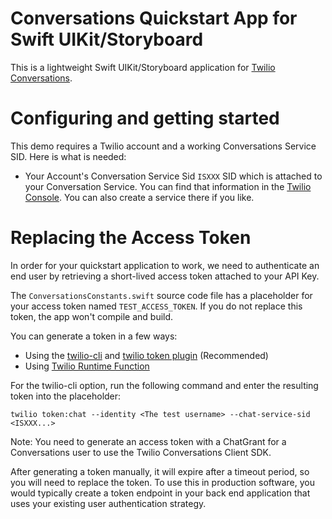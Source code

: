 # Conversations Quickstart App for Swift UIKit/Storyboard

This is a lightweight Swift UIKit/Storyboard application for [Twilio Conversations](https://www.twilio.com/docs/conversations).

# Configuring and getting started

This demo requires a Twilio account and a working Conversations Service SID.
Here is what is needed:

* Your Account's Conversation Service Sid `ISXXX` SID which is attached to your Conversation Service. You can find that information in the [Twilio Console](https://www.twilio.com/console/conversations/services). You can also create a service there if you like.

# Replacing the Access Token
In order for your quickstart application to work, we need to authenticate an end user by retrieving a short-lived access token attached to your API Key. 

The `ConversationsConstants.swift` source code file has a placeholder for your access token named  `TEST_ACCESS_TOKEN`. If you do not replace this token, the app won't compile and build.

You can generate a token in a few ways:
* Using the [twilio-cli](https://www.twilio.com/docs/twilio-cli/quickstart) and [twilio token plugin](https://github.com/twilio-labs/plugin-token) (Recommended)
* Using [Twilio Runtime Function](https://www.twilio.com/docs/runtime/functions)

 For the twilio-cli option, run the following command and enter the resulting token into the placeholder:
 
 `twilio token:chat --identity <The test username> --chat-service-sid <ISXXX...>`

Note: You need to generate an access token with a ChatGrant for a Conversations user to use the Twilio Conversations Client SDK.

After generating a token manually, it will expire after a timeout period, so you will need to replace the token. To use this in production software, you would typically create a token endpoint in your back end application that uses your existing user authentication strategy.
